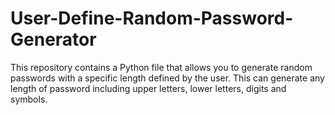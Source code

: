 # User-Define-Random-Password-Generator
This repository contains a Python file that allows you to generate random passwords with a specific length defined by the user. This can generate any length of password including upper letters, lower letters, digits and symbols.
